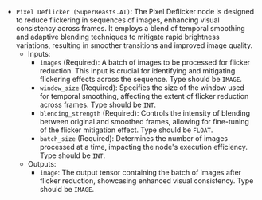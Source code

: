 - `Pixel Deflicker (SuperBeasts.AI)`: The Pixel Deflicker node is designed to reduce flickering in sequences of images, enhancing visual consistency across frames. It employs a blend of temporal smoothing and adaptive blending techniques to mitigate rapid brightness variations, resulting in smoother transitions and improved image quality.
    - Inputs:
        - `images` (Required): A batch of images to be processed for flicker reduction. This input is crucial for identifying and mitigating flickering effects across the sequence. Type should be `IMAGE`.
        - `window_size` (Required): Specifies the size of the window used for temporal smoothing, affecting the extent of flicker reduction across frames. Type should be `INT`.
        - `blending_strength` (Required): Controls the intensity of blending between original and smoothed frames, allowing for fine-tuning of the flicker mitigation effect. Type should be `FLOAT`.
        - `batch_size` (Required): Determines the number of images processed at a time, impacting the node's execution efficiency. Type should be `INT`.
    - Outputs:
        - `image`: The output tensor containing the batch of images after flicker reduction, showcasing enhanced visual consistency. Type should be `IMAGE`.
